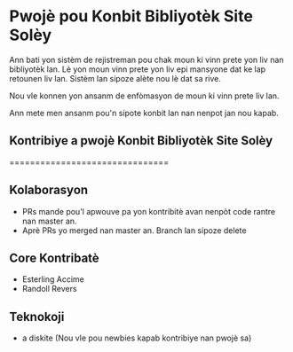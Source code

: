 # Pwojè pou Konbit Bibliyotèk Site Solèy

Ann bati yon sistèm de rejistreman pou chak moun ki vinn prete yon liv nan bibliyotèk lan. Lè yon moun vinn prete yon liv epi mansyone dat ke lap retounen liv lan. Sistèm lan sipoze alète nou lè dat sa rive. 


Nou vle konnen yon ansanm de enfòmasyon de moun ki vinn prete liv lan. 


Ann mete men ansanm pou'n sipote konbit lan nan nenpot jan nou kapab.


## Kontribiye a pwojè Konbit Bibliyotèk Site Solèy
===============================

Kolaborasyon
-------------

* PRs mande pou'l apwouve pa yon kontribitè avan nenpòt code rantre nan master an.
* Aprè PRs yo merged nan master an. Branch lan sipoze delete


Core Kontribatè
------------------------------------------

* Esterling Accime
* Randoll Revers



## Teknokoji
- a diskite (Nou vle pou newbies kapab kontribiye nan pwojè sa)



